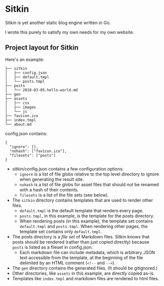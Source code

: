 # Sitkin

Sitkin is yet another static blog engine written in Go.

I wrote this purely to satisfy my own needs for my own website.

## Project layout for Sitkin

Here's an example:

```
├── sitkin
│   ├── config.json
│   ├── default.tmpl
│   └── posts.tmpl
├── posts
│   └── 2018-03-05.hello-world.md
├── gen
├── assets
│   ├── css
│   ├── images
│   └── js
├── favicon.ico
├── index.tmpl
└── about.md
```

config.json contains:

```
{
  "ignore": [],
  "nohash": ["favicon.ico"],
  "filesets": ["posts"]
}
```

* sitkin/config.json contains a few configuration options:
  - `ignore` is a list of file globs relative to the top level directory to
    ignore when generating the result site.
  - `nohash` is a list of file globs for asset files that should *not* be
    renamed with a hash of their contents.
  - `filesets` is a list of the file sets (see below).
* The `sitkin` directory contains templates that are used to render other files.
  - `default.tmpl` is the default template that renders every page.
  - `posts.tmpl`, in this example, is the template for the posts directory.
  - When rendering posts (in this example), the template set contains
    `default.tmpl` and `posts.tmpl`. When rendering other pages, the template
    set contains only `default.tmpl`.
* The posts directory is a *file set* of Markdown files. Sitkin knows that posts
  should be rendered (rather than just copied directly) because `posts` is
  listed as a fileset in config.json.
  - Each markdown file can include metadata, which is arbitrary JSON text
    accessible from the template, at the beginning of the file delimited by an
    HTML comment (`<!--` and `-->`).
* The `gen` directory contains the generated files. (It should be gitignored.)
* Other directories, like `assets` in this example, are directly copied as-is.
* Templates like `index.tmpl` and markdown files are rendered to html files.
